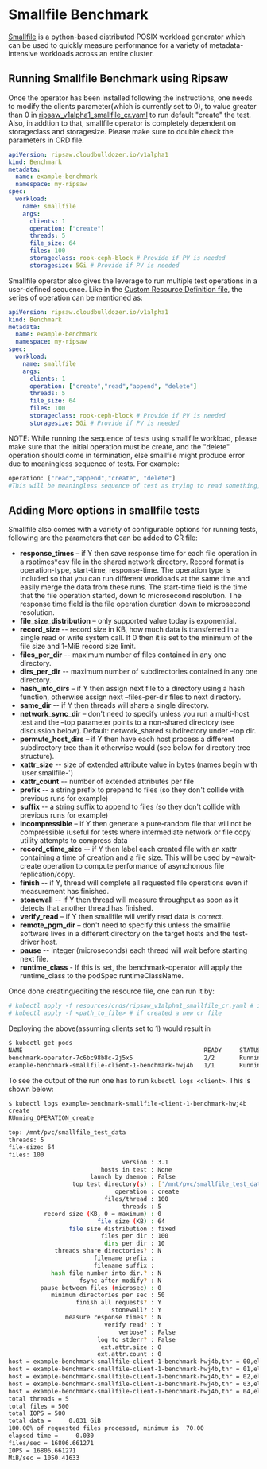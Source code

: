 # Smallfile Benchmark

[Smallfile](https://github.com/distributed-system-analysis/smallfile) is a python-based distributed POSIX workload generator which can be used to quickly measure performance for a variety of metadata-intensive workloads across an entire cluster.

## Running Smallfile Benchmark using Ripsaw
Once the operator has been installed following the instructions, one needs to modify the clients parameter(which is currently set to 0), to value greater than 0 in  [ripsaw_v1alpha1_smallfile_cr.yaml](../resources/crds/ripsaw_v1alpha1_smallfile_cr.yaml) to run default "create" the test. Also, in addtion to that, smallfile operator is completely dependent on storageclass and storagesize. Please make sure to double check the parameters in CRD file.

```yaml
apiVersion: ripsaw.cloudbulldozer.io/v1alpha1
kind: Benchmark
metadata:
  name: example-benchmark
  namespace: my-ripsaw
spec:
  workload:
    name: smallfile
    args:
      clients: 1
      operation: ["create"]
      threads: 5
      file_size: 64
      files: 100
      storageclass: rook-ceph-block # Provide if PV is needed
      storagesize: 5Gi # Provide if PV is needed
```

Smallfile operator also gives the leverage to run multiple test operations in a user-defined sequence. Like in the [Custom Resource Definition file](../resources/crds/ripsaw_v1alpha1_smallfile_cr.yaml), the series of operation can be mentioned as:

```yaml
apiVersion: ripsaw.cloudbulldozer.io/v1alpha1
kind: Benchmark
metadata:
  name: example-benchmark
  namespace: my-ripsaw
spec:
  workload:
    name: smallfile
    args:
      clients: 1
      operation: ["create","read","append", "delete"]
      threads: 5
      file_size: 64
      files: 100
      storageclass: rook-ceph-block # Provide if PV is needed
      storagesize: 5Gi # Provide if PV is needed
```

NOTE: While running the sequence of tests using smallfile workload, please make sure that the initial operation must be create, and the "delete" operation should come in termination, else smallfile might produce error due to meaningless sequence of tests. For example:
```bash
operation: ["read","append","create", "delete"]
#This will be meaningless sequence of test as trying to read something, which has not been created yet.The same logic applies for the append test as well. Hence, smallfile will produce error.
```

## Adding More options in smallfile tests

Smallfile also comes with a variety of configurable options for running tests, following are the parameters that can be added to CR file:

 * **response_times** – if Y then save response time for each file operation in a
  rsptimes\*csv file in the shared network directory. Record format is
  operation-type, start-time, response-time. The operation type is included so
  that you can run different workloads at the same time and easily merge the
  data from these runs. The start-time field is the time that the file
  operation started, down to microsecond resolution. The response time field is
  the file operation duration down to microsecond resolution.
 * **file_size_distribution** – only supported value today is exponential.
 * **record_size** -- record size in KB, how much data is transferred in a single
  read or write system call.  If 0 then it is set to the minimum of the file
  size and 1-MiB record size limit.
 * **files_per_dir** -- maximum number of files contained in any one directory.
 * **dirs_per_dir** -- maximum number of subdirectories contained in any one
  directory.
 * **hash_into_dirs** – if Y then assign next file to a directory using a hash
  function, otherwise assign next –files-per-dir files to next directory.
 * **same_dir** -- if Y then threads will share a single directory.
 * **network_sync_dir** – don't need to specify unless you run a multi-host test
  and the –top parameter points to a non-shared directory (see discussion
  below). Default: network_shared subdirectory under –top dir.
 * **permute_host_dirs** – if Y then have each host process a different
  subdirectory tree than it otherwise would (see below for directory tree
  structure).
 * **xattr_size** -- size of extended attribute value in bytes (names begin with
  'user.smallfile-')
 * **xattr_count** -- number of extended attributes per file
 * **prefix** -- a string prefix to prepend to files (so they don't collide with
previous runs for example)
 * **suffix** -- a string suffix to append to files (so they don't collide with
  previous runs for example)
 * **incompressible** – if Y then generate a pure-random file that
  will not be compressible (useful for tests where intermediate network or file
  copy utility attempts to compress data
 * **record_ctime_size** -- if Y then label each created file with an
  xattr containing a time of creation and a file size. This will be used by
  –await-create operation to compute performance of asynchonous file
  replication/copy.
 * **finish** -- if Y, thread will complete all requested file operations even if
  measurement has finished.
 * **stonewall** -- if Y then thread will measure throughput as soon as it detects
  that another thread has finished.
 * **verify_read** – if Y then smallfile will verify read data is correct.
 * **remote_pgm_dir** – don't need to specify this unless the smallfile software
  lives in a different directory on the target hosts and the test-driver host.
 * **pause** -- integer (microseconds) each thread will wait before starting next
  file.
 * **runtime_class** - If this is set, the benchmark-operator will apply the runtime_class to the podSpec runtimeClassName.


Once done creating/editing the resource file, one can run it by:

```bash
# kubectl apply -f resources/crds/ripsaw_v1alpha1_smallfile_cr.yaml # if edited the original one
# kubectl apply -f <path_to_file> # if created a new cr file
```

Deploying the above(assuming clients set to 1) would result in
```bash
$ kubectl get pods
NAME                                                   READY     STATUS    RESTARTS   AGE
benchmark-operator-7c6bc98b8c-2j5x5                    2/2       Running   0          47s
example-benchmark-smallfile-client-1-benchmark-hwj4b   1/1       Running   0          33s
```

To see the output of the run one has to run `kubectl logs <client>`. This is shown below:
```bash
$ kubectl logs example-benchmark-smallfile-client-1-benchmark-hwj4b
create
RUnning_OPERATION_create

top: /mnt/pvc/smallfile_test_data
threads: 5
file-size: 64
files: 100
                                version : 3.1
                          hosts in test : None
                       launch by daemon : False
                  top test directory(s) : ['/mnt/pvc/smallfile_test_data']
                              operation : create
                           files/thread : 100
                                threads : 5
          record size (KB, 0 = maximum) : 0
                         file size (KB) : 64
                 file size distribution : fixed
                          files per dir : 100
                           dirs per dir : 10
             threads share directories? : N
                        filename prefix :
                        filename suffix :
            hash file number into dir.? : N
                    fsync after modify? : N
         pause between files (microsec) : 0
            minimum directories per sec : 50
                   finish all requests? : Y
                             stonewall? : Y
                measure response times? : N
                           verify read? : Y
                               verbose? : False
                         log to stderr? : False
                          ext.attr.size : 0
                         ext.attr.count : 0
host = example-benchmark-smallfile-client-1-benchmark-hwj4b,thr = 00,elapsed = 0.015719,files = 100,records = 100,status = ok
host = example-benchmark-smallfile-client-1-benchmark-hwj4b,thr = 01,elapsed = 0.020679,files = 100,records = 100,status = ok
host = example-benchmark-smallfile-client-1-benchmark-hwj4b,thr = 02,elapsed = 0.028791,files = 100,records = 100,status = ok
host = example-benchmark-smallfile-client-1-benchmark-hwj4b,thr = 03,elapsed = 0.029367,files = 100,records = 100,status = ok
host = example-benchmark-smallfile-client-1-benchmark-hwj4b,thr = 04,elapsed = 0.029750,files = 100,records = 100,status = ok
total threads = 5
total files = 500
total IOPS = 500
total data =     0.031 GiB
100.00% of requested files processed, minimum is  70.00
elapsed time =     0.030
files/sec = 16806.661271
IOPS = 16806.661271
MiB/sec = 1050.41633
```
